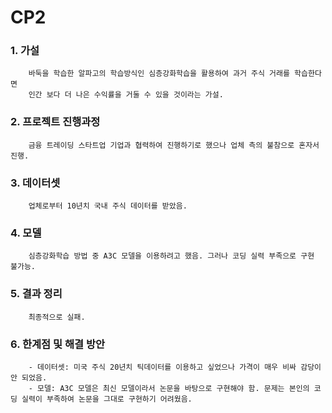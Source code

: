 # CP2

### 1. 가설
        바둑을 학습한 알파고의 학습방식인 심층강화학습을 활용하여 과거 주식 거래를 학습한다면 
        인간 보다 더 나은 수익률을 거둘 수 있을 것이라는 가설.


### 2. 프로젝트 진행과정
        금융 트레이딩 스타트업 기업과 협력하여 진행하기로 했으나 업체 측의 불참으로 혼자서 진행.


### 3. 데이터셋
        업체로부터 10년치 국내 주식 데이터를 받았음.


### 4. 모델
        심층강화학습 방법 중 A3C 모델을 이용하려고 했음. 그러나 코딩 실력 부족으로 구현 불가능.


### 5. 결과 정리
        최종적으로 실패.


### 6. 한계점 및 해결 방안
        - 데이터셋: 미국 주식 20년치 틱데이터를 이용하고 싶었으나 가격이 매우 비싸 감당이 안 되었음.
        - 모델: A3C 모델은 최신 모델이라서 논문을 바탕으로 구현해야 함. 문제는 본인의 코딩 실력이 부족하여 논문을 그대로 구현하기 어려웠음.
